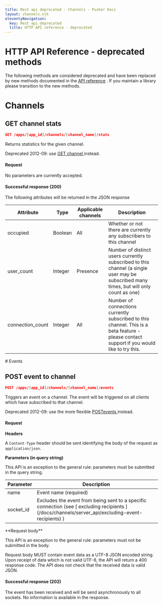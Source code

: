 ```yaml
---
title: Rest api deprecated - Channels - Pusher Docs
layout: channels.njk
eleventyNavigation: 
  key: Rest api deprecated
  title: HTTP API reference - deprecated
---
```

# HTTP API Reference - deprecated methods
 
The following methods are considered deprecated and have been replaced by new methods documented in the <a href="/docs/channels/library_auth_reference/rest-api">API reference</a> . If you maintain a library please transition to the new methods. 
 
# Channels
 
## GET channel stats
 
```json
GET /apps/[app_id]/channels/[channel_name]/stats
```
 
Returns statistics for the given channel.
 
Deprecated 2012-09: use [ GET channel ](/docs/channels/library_auth_reference/rest-api#get-channels-fetch-info-for-multiple-channels-) instead. 
 
#### Request
 
No parameters are currently accepted.
 
#### Successful response (200)
 
The following attributes will be returned in the JSON response
 <Table> <thead> <tr> <th>Attribute</th> <th>Type</th> <th>Applicable channels</th> <th>Description</th> </tr> </thead> <tbody> <tr> <td>occupied</td> <td>Boolean</td> <td>All</td> <td> Whether or not there are currently any subscribers to this channel </td> </tr> <tr> <td>user_count</td> <td>Integer</td> <td>Presence</td> <td> Number of distinct users currently subscribed to this channel (a single user may be subscribed many times, but will only count as one) </td> </tr> <tr> <td>connection_count</td> <td>Integer</td> <td>All</td> <td> Number of connections currently subscribed to this channel. This is a beta feature - please contact support if you would like to try this. </td> </tr> </tbody> </Table> 
# Events
 
## POST event to channel
 
```json
POST /apps/[app_id]/channels/[channel_name]/events
```
 
Triggers an event on a channel. The event will be triggered on all clients which have subscribed to that channel. 
 
Deprecated 2012-09: use the more flexible [ POSTevents ](/docs/channels/library_auth_reference/rest-api) instead. 
 
#### Request
 
**Headers** 
 
A `Content-Type` header should be sent identifying the body of the request as `application/json`. 
 
**Parameters (in query string)** 
 
This API is an exception to the general rule: parameters must be submitted in the query string. 
 <Table> <thead> <tr> <th>Parameter</th> <th>Description</th> </tr> </thead> <tbody> <tr> <td>name</td> <td>Event name (required)</td> </tr> <tr> <td>socket_id</td> <td> Excludes the event from being sent to a specific connection (see [ excluding recipients ](/docs/channels/server_api/excluding-event-recipients) ) </td> </tr> </tbody> </Table> 
**Request body** 
 
This API is an exception to the general rule: parameters must not be submitted in the body. 
 
Request body MUST contain event data as a UTF-8 JSON encoded string. Upon receipt of data which is not valid UTF-8, the API will return a 400 response code. The API does not check that the received data is valid JSON. 
 
#### Successful response (202)
 
The event has been received and will be send asynchronously to all sockets. No information is available in the response. 

